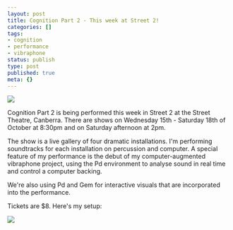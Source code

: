 ```yaml
---
layout: post
title: Cognition Part 2 - This week at Street 2!
categories: []
tags:
- cognition
- performance
- vibraphone
status: publish
type: post
published: true
meta: {}
---
```


[![](http://farm4.static.flickr.com/3248/2937121919_3b44c71c5c.jpg?v=0)](http://farm4.static.flickr.com/3248/2937121919_3b44c71c5c.jpg?v=0)

Cognition Part 2 is being performed this week in Street 2 at the Street Theatre, Canberra. There are shows on Wednesday 15th - Saturday 18th of October at 8:30pm and on Saturday afternoon at 2pm.

The show is a live gallery of four dramatic installations. I'm performing soundtracks for each installation on percussion and computer. A special feature of my performance is the debut of my computer-augmented vibraphone project, using the Pd environment to analyse sound in real time and control a computer backing.

We're also using Pd and Gem for interactive visuals that are incorporated into the performance.

Tickets are $8. Here's my setup:

[![](http://farm4.static.flickr.com/3056/2937928516_57c2d87d12.jpg?v=0)](http://farm4.static.flickr.com/3056/2937928516_57c2d87d12.jpg?v=0)